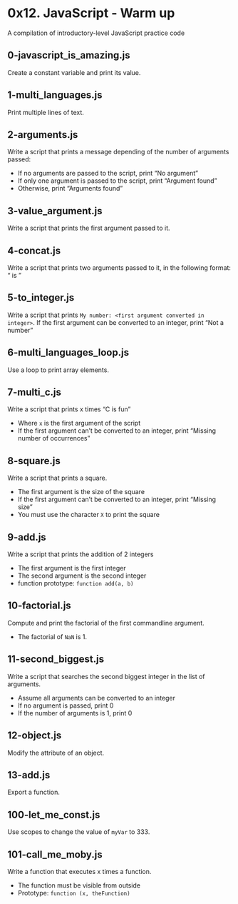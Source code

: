 # 0x12. JavaScript - Warm up
A compilation of introductory-level JavaScript practice code

## 0-javascript_is_amazing.js
Create a constant variable and print its value.

## 1-multi_languages.js
Print multiple lines of text.

## 2-arguments.js
Write a script that prints a message depending of the number of arguments passed:
- If no arguments are passed to the script, print “No argument”
- If only one argument is passed to the script, print “Argument found”
- Otherwise, print “Arguments found”

## 3-value_argument.js
Write a script that prints the first argument passed to it.

## 4-concat.js
Write a script that prints two arguments passed to it, in the following format: “<arg1> is <arg2>”

## 5-to_integer.js
Write a script that prints `My number: <first argument converted in integer>`.
If the first argument can be converted to an integer, print “Not a number”

## 6-multi_languages_loop.js
Use a loop to print array elements.

## 7-multi_c.js
Write a script that prints x times “C is fun”
- Where `x` is the first argument of the script
- If the first argument can’t be converted to an integer, print “Missing number of occurrences”

## 8-square.js
Write a script that prints a square.
- The first argument is the size of the square
- If the first argument can’t be converted to an integer, print “Missing size”
- You must use the character `X` to print the square

## 9-add.js
Write a script that prints the addition of 2 integers
- The first argument is the first integer
- The second argument is the second integer
- function prototype: `function add(a, b)`

## 10-factorial.js
Compute and print the factorial of the first commandline argument.
- The factorial of `NaN` is 1.

## 11-second_biggest.js
Write a script that searches the second biggest integer in the list of arguments.
- Assume all arguments can be converted to an integer
- If no argument is passed, print 0
- If the number of arguments is 1, print 0

## 12-object.js
Modify the attribute of an object.

## 13-add.js
Export a function.

## 100-let_me_const.js
Use scopes to change the value of `myVar` to 333.

## 101-call_me_moby.js
Write a function that executes x times a function.
- The function must be visible from outside
- Prototype: `function (x, theFunction)`
